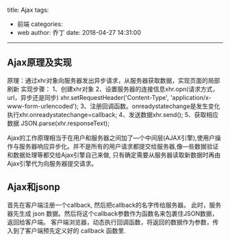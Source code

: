 title: Ajax
tags:
  - 前端
categories:
  - web
author: 乔丁
date: 2018-04-27 14:31:00
---
## Ajax原理及实现
原理：通过xhr对象向服务器发出异步请求，从服务器获取数据，实现页面的局部刷新
实现步骤：
1、创建xhr对象
2、设置服务器的连接信息xhr.opn(请求方式，url，异步还是同步)
xhr.setRequestHeader('Content-Type', 'application/x-www-form-urlencoded');
3、注册回调函数。onreadystatechange是发生变化执行xhr.onreadystatechange=callback;
4、发送数据xhr.send();
5、获取相应数据 JSON.parse(xhr.responseText);

Ajax的工作原理相当于在用户和服务器之间加了—个中间层(AJAX引擎),使用户操作与服务器响应异步化。并不是所有的用户请求都提交给服务器,像—些数据验证和数据处理等都交给Ajax引擎自己来做, 只有确定需要从服务器读取新数据时再由Ajax引擎代为向服务器提交请求。

## Ajax和jsonp
首先在客户端注册一个callback, 然后把callback的名字传给服务器。
此时，服务器先生成 json 数据。然后将这个callback参数作为函数名来包裹住JSON数据，返回给客户端。
客户端浏览器，动态执行回调函数，将返回的数据作为参数，传入到了客户端预先定义好的 callback 函数里.